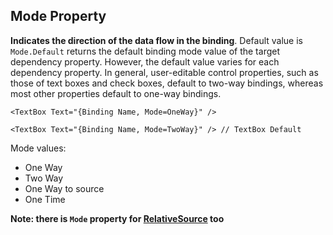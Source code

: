 ## Mode Property
**Indicates the direction of the data flow in the binding**. Default value is `Mode.Default` returns the default binding mode value of the target dependency property. 
However, the default value varies for each dependency property. In general, user-editable control properties, such as those of text boxes and check boxes, default to two-way bindings, 
whereas most other properties default to one-way bindings.
```
<TextBox Text="{Binding Name, Mode=OneWay}" /> 

<TextBox Text="{Binding Name, Mode=TwoWay}" /> // TextBox Default
```

Mode values:
* One Way
* Two Way
* One Way to source
* One Time

**Note: there is `Mode` property for [RelativeSource](https://github.com/hovermind/wpf-ninja/blob/master/doc-md/data-binding/binding-relative-source.md) too**
